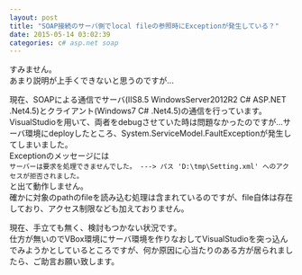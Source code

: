```yaml
---
layout: post
title: "SOAP接続のサーバ側でlocal fileの参照時にExceptionが発生している？"
date: 2015-05-14 03:02:39
categories: c# asp.net soap
---
```

<p>すみません。<br>
あまり説明が上手くできないと思うのですが...</p>

<p>現在、SOAPによる通信でサーバ(IIS8.5 WindowsServer2012R2 C# ASP.NET .Net4.5)とクライアント(Windows7 C# .Net4.5)の通信を行っています。<br>
VisualStudioを用いて、両者をdebugさせていた時は問題なかったのですが...サーバ環境にdeployしたところ、System.ServiceModel.FaultExceptionが発生してしまいました。<br>
Exceptionのメッセージには<br>
<code>サーバーは要求を処理できませんでした。 ---&gt; パス 'D:\tmp\Setting.xml' へのアクセスが拒否されました。</code><br>
と出て動作しません。<br>
確かに対象のpathのfileを読み込む処理は含まれているのですが、file自体は存在しており、アクセス制限なども加えておりません。</p>

<p>現在、手立ても無く、検討もつかない状況です。<br>
仕方が無いのでVBox環境にサーバ環境を作りなおしてVisualStudioを突っ込んでみようかとしているところですが、何か原因に心当たりのある方が居られましたら、ご助言お願い致します。</p>
